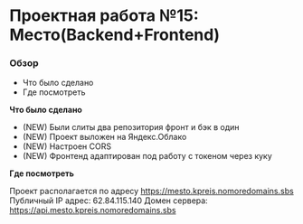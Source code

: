 # Проектная работа №15: Место(Backend+Frontend)
### Обзор

- Что было сделано
- Где посмотреть

**Что было сделано**


- (NEW) Были слиты два репозитория фронт и бэк в один
- (NEW) Проект выложен на Яндекс.Облако
- (NEW) Настроен CORS
- (NEW) Фронтенд адаптирован под работу с токеном через куку

**Где посмотреть**

Проект располагается по адресу https://mesto.kpreis.nomoredomains.sbs
Публичный IP адрес: 62.84.115.140
Домен сервера: https://api.mesto.kpreis.nomoredomains.sbs
